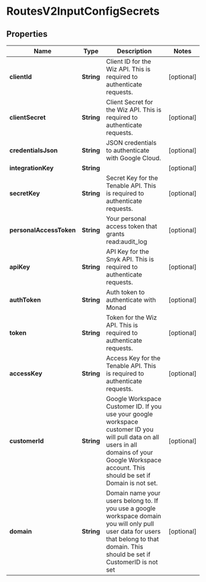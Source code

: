 

# RoutesV2InputConfigSecrets


## Properties

| Name | Type | Description | Notes |
|------------ | ------------- | ------------- | -------------|
|**clientId** | **String** | Client ID for the Wiz API. This is required to authenticate requests. |  [optional] |
|**clientSecret** | **String** | Client Secret for the Wiz API. This is required to authenticate requests. |  [optional] |
|**credentialsJson** | **String** | JSON credentials to authenticate with Google Cloud. |  [optional] |
|**integrationKey** | **String** |  |  [optional] |
|**secretKey** | **String** | Secret Key for the Tenable API. This is required to authenticate requests. |  [optional] |
|**personalAccessToken** | **String** | Your personal access token that grants read:audit_log |  [optional] |
|**apiKey** | **String** | API Key for the Snyk API. This is required to authenticate requests. |  [optional] |
|**authToken** | **String** | Auth token to authenticate with Monad |  [optional] |
|**token** | **String** | Token for the Wiz API. This is required to authenticate requests. |  [optional] |
|**accessKey** | **String** | Access Key for the Tenable API. This is required to authenticate requests. |  [optional] |
|**customerId** | **String** | Google Workspace Customer ID. If you use your google workspace customer ID you will pull data on all users in all domains of your Google Workspace account. This should be set if Domain is not set. |  [optional] |
|**domain** | **String** | Domain name your users belong to. If you use a google workspace domain you will only pull user data for users that belong to that domain. This should be set if CustomerID is not set |  [optional] |



